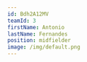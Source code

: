 ```yaml
---
id: Bdh2A12MV
teamId: 3
firstName: Antonio
lastName: Fernandes
position: midfielder
image: /img/default.png
---
```

